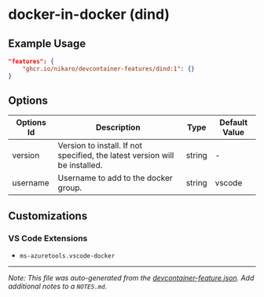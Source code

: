 
# docker-in-docker (dind)



## Example Usage

```json
"features": {
    "ghcr.io/nikaro/devcontainer-features/dind:1": {}
}
```

## Options

| Options Id | Description | Type | Default Value |
|-----|-----|-----|-----|
| version | Version to install. If not specified, the latest version will be installed. | string | - |
| username | Username to add to the docker group. | string | vscode |

## Customizations

### VS Code Extensions

- `ms-azuretools.vscode-docker`



---

_Note: This file was auto-generated from the [devcontainer-feature.json](https://github.com/nikaro/devcontainer-features/blob/main/src/dind/devcontainer-feature.json).  Add additional notes to a `NOTES.md`._
